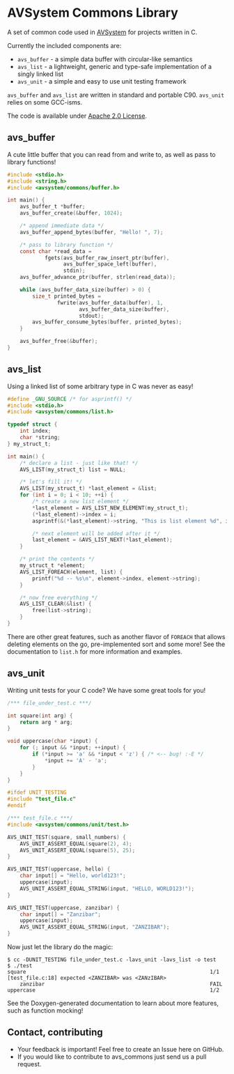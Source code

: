AVSystem Commons Library
========================

A set of common code used in [AVSystem](http://www.avsystem.com/) for projects written in C.

Currently the included components are:

 * `avs_buffer` - a simple data buffer with circular-like semantics
 * `avs_list` - a lightweight, generic and type-safe implementation of a singly linked list
 * `avs_unit` - a simple and easy to use unit testing framework

`avs_buffer` and `avs_list` are written in standard and portable C90. `avs_unit` relies on some GCC-isms.

The code is available under [Apache 2.0 License](LICENSE).

avs_buffer
----------

A cute little buffer that you can read from and write to, as well as pass to library functions!

```c
#include <stdio.h>
#include <string.h>
#include <avsystem/commons/buffer.h>

int main() {
    avs_buffer_t *buffer;
    avs_buffer_create(&buffer, 1024);

    /* append immediate data */
    avs_buffer_append_bytes(buffer, "Hello! ", 7);

    /* pass to library function */
    const char *read_data =
            fgets(avs_buffer_raw_insert_ptr(buffer),
                  avs_buffer_space_left(buffer),
                  stdin);
    avs_buffer_advance_ptr(buffer, strlen(read_data));

    while (avs_buffer_data_size(buffer) > 0) {
        size_t printed_bytes =
                fwrite(avs_buffer_data(buffer), 1,
                       avs_buffer_data_size(buffer),
                       stdout);
        avs_buffer_consume_bytes(buffer, printed_bytes);
    }

    avs_buffer_free(&buffer);
}
```

avs_list
--------

Using a linked list of some arbitrary type in C was never as easy!

```c
#define _GNU_SOURCE /* for asprintf() */
#include <stdio.h>
#include <avsystem/commons/list.h>

typedef struct {
    int index;
    char *string;
} my_struct_t;

int main() {
    /* declare a list - just like that! */
    AVS_LIST(my_struct_t) list = NULL;

    /* let's fill it! */
    AVS_LIST(my_struct_t) *last_element = &list;
    for (int i = 0; i < 10; ++i) {
        /* create a new list element */
        *last_element = AVS_LIST_NEW_ELEMENT(my_struct_t);
        (*last_element)->index = i;
        asprintf(&(*last_element)->string, "This is list element %d", i);

        /* next element will be added after it */
        last_element = &AVS_LIST_NEXT(*last_element);
    }

    /* print the contents */
    my_struct_t *element;
    AVS_LIST_FOREACH(element, list) {
        printf("%d -- %s\n", element->index, element->string);
    }

    /* now free everything */
    AVS_LIST_CLEAR(&list) {
        free(list->string);
    }
}
```

There are other great features, such as another flavor of `FOREACH` that allows deleting elements on the go, pre-implemented sort and some more! See the documentation to `list.h` for more information and examples.

avs_unit
--------

Writing unit tests for your C code? We have some great tools for you!

```c
/*** file_under_test.c ***/

int square(int arg) {
    return arg * arg;
}

void uppercase(char *input) {
    for (; input && *input; ++input) {
        if (*input >= 'a' && *input < 'z') { /* <-- bug! :-E */
            *input += 'A' - 'a';
        }
    }
}

#ifdef UNIT_TESTING
#include "test_file.c"
#endif
```

```c
/*** test_file.c ***/
#include <avsystem/commons/unit/test.h>

AVS_UNIT_TEST(square, small_numbers) {
    AVS_UNIT_ASSERT_EQUAL(square(2), 4);
    AVS_UNIT_ASSERT_EQUAL(square(5), 25);
}

AVS_UNIT_TEST(uppercase, hello) {
    char input[] = "Hello, world123!";
    uppercase(input);
    AVS_UNIT_ASSERT_EQUAL_STRING(input, "HELLO, WORLD123!");
}

AVS_UNIT_TEST(uppercase, zanzibar) {
    char input[] = "Zanzibar";
    uppercase(input);
    AVS_UNIT_ASSERT_EQUAL_STRING(input, "ZANZIBAR");
}
```

Now just let the library do the magic:

```
$ cc -DUNIT_TESTING file_under_test.c -lavs_unit -lavs_list -o test
$ ./test
square                                                           1/1
[test_file.c:18] expected <ZANZIBAR> was <ZANzIBAR>
    zanzibar                                                     FAIL
uppercase                                                        1/2
```

See the Doxygen-generated documentation to learn about more features, such as function mocking!

Contact, contributing
---------------------

 * Your feedback is important! Feel free to create an Issue here on GitHub.
 * If you would like to contribute to avs_commons just send us a pull request.
